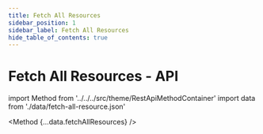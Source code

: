 ```yaml
---
title: Fetch All Resources
sidebar_position: 1
sidebar_label: Fetch All Resources
hide_table_of_contents: true
---
```


# Fetch All Resources - API

import Method from '../../../src/theme/RestApiMethodContainer'
import data from './data/fetch-all-resource.json'

<Method
{...data.fetchAllResources}
/>

